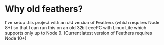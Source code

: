 # Why old feathers?

I've setup this project with an old version of Feathers (which requires Node 8+) so that I can run this on an old 32bit eeePC with Linux Lite which supports only up to Node 9.
(Current latest version of Feathers requires Node 10+)
